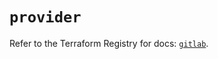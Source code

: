 # `provider`

Refer to the Terraform Registry for docs: [`gitlab`](https://registry.terraform.io/providers/gitlabhq/gitlab/16.9.1/docs).
